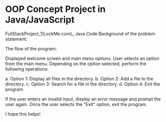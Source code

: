 # OOP Concept Project in Java/JavaScript
FullStackProject_1(LockMe.com)_ Java Code
Background of the problem statement:

 The flow of the program:

Displayed welcome screen and main menu options.
User selects an option from the main menu.
Depending on the option selected, perform the following operations:

a. Option 1: Display all files in the directory.
b. Option 2: Add a file to the directory.
c. Option 3: Search for a file in the directory.
d. Option 4: Exit the program.

If the user enters an invalid input, display an error message and prompt the user again.
Once the user selects the "Exit" option, exit the program.

I hope this helps!

 


